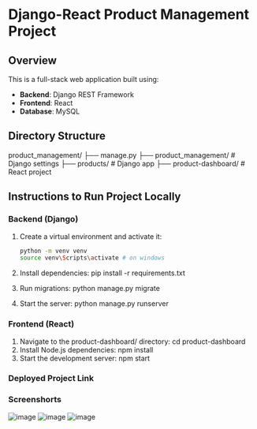# Django-React Product Management Project

## Overview
This is a full-stack web application built using:
- **Backend**: Django REST Framework
- **Frontend**: React
- **Database**: MySQL

## Directory Structure
product_management/ ├── manage.py ├── product_management/ # Django settings ├── products/ # Django app ├── product-dashboard/ # React project

## Instructions to Run Project Locally
### Backend (Django)
1. Create a virtual environment and activate it:
   ```bash
   python -m venv venv
   source venv\Scripts\activate # on windows
2. Install dependencies:
   pip install -r requirements.txt

3. Run migrations:
   python manage.py migrate

4. Start the server:
   python manage.py runserver
   
### Frontend (React)

1. Navigate to the product-dashboard/ directory:
   cd product-dashboard
2. Install Node.js dependencies:
   npm install
3. Start the development server:
   npm start
   
### Deployed Project Link

### Screenshorts
![image](https://github.com/user-attachments/assets/d03b58e4-1a03-497c-bbb3-082d8602a377)
![image](https://github.com/user-attachments/assets/509a2dda-2b50-4317-a686-71044639dcc1)
![image](https://github.com/user-attachments/assets/72f6454e-9a4f-456f-8ee2-2003f9cae24e)




